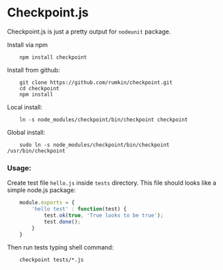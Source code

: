Checkpoint.js
========

Checkpoint.js is just a pretty output for `nodeunit` package.

Install via npm
```
	npm install checkpoint
```

Install from github:
```
	git clone https://github.com/rumkin/checkpoint.git
	cd checkpoint
	npm install
```

Local install:
```
	ln -s node_modules/checkpoint/bin/checkpoint checkpoint
```

Global install:
```
	sudo ln -s node_modules/checkpoint/bin/checkpoint /usr/bin/checkpoint
```

### Usage:

Create test file `hello.js` inside `tests` directory. This file should looks like a simple node.js package:

```javascript
	module.exports = {
		'hello test' : function(test) {
			test.ok(true, 'True looks to be true');
			test.done();
		}
	}
```

Then run tests typing shell command:
```
	checkpoint tests/*.js
```
